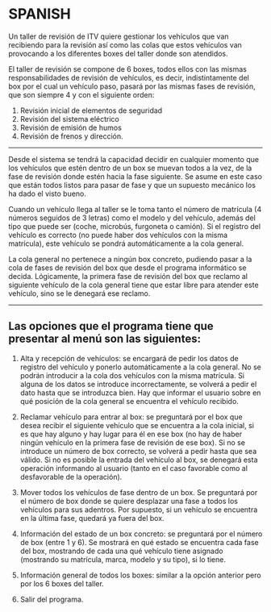 # SPANISH
Un taller de revisión de ITV quiere gestionar los vehículos
que van recibiendo para la revisión así como las colas que
estos vehículos van provocando a los diferentes boxes del
taller donde son atendidos.

El taller de revisión se compone de 6 boxes, todos ellos con las mismas
responsabilidades de revisión de vehículos, es decir, indistintamente del
box por el cual un vehículo paso, pasará por las mismas fases de
revisión, que son siempre 4 y con el siguiente orden:
1. Revisión inicial de elementos de seguridad
2. Revisión del sistema eléctrico
3. Revisión de emisión de humos
4. Revisión de frenos y dirección.

----------------------------------------------------------------------------

Desde el sistema se tendrá la capacidad decidir en cualquier momento
que los vehículos que estén dentro de un box se muevan todos a la vez, de
la fase de revisión donde estén hacia la fase siguiente. Se asume en
este caso que están todos listos para pasar de fase y que un supuesto
mecánico los ha dado el visto bueno.

Cuando un vehículo llega al taller se le toma tanto el número de matrícula
(4 números seguidos de 3 letras) como el modelo y del vehículo, además del
tipo que puede ser (coche, microbús, furgoneta o camión). Si el registro
del vehículo es correcto (no puede haber dos vehículos con la misma
matrícula), este vehículo se pondrá automáticamente a la cola general.

La cola general no pertenece a ningún box concreto, pudiendo pasar a la cola
de fases de revisión del box que desde el programa informático se
decida. Lógicamente, la primera fase de revisión del box que reclamo
al siguiente vehículo de la cola general tiene que estar libre para atender este
vehículo, sino se le denegará ese reclamo.

----------------------------------------------------------------------------
Las opciones que el programa tiene que presentar al menú son las siguientes:
----------------------------------------------------------------------------
1. Alta y recepción de vehículos: se encargará de pedir los datos
de registro del vehículo y ponerlo automáticamente a la cola
general. No se podrán introducir a la cola dos vehículos con la
misma matrícula. Si alguna de los datos se introduce
incorrectamente, se volverá a pedir el dato hasta que
se introduzca bien. Hay que informar el usuario sobre en qué posición de
la cola general se encuentra el vehículo recibido.

2. Reclamar vehículo para entrar al box: se preguntará por el box que
desea recibir el siguiente vehículo que se encuentra a la cola inicial, si es
que hay alguno y hay lugar para él en ese box (no hay
de haber ningún vehículo en la primera fase de revisión de ese box). Si no
se introduce un número de box correcto, se volverá a pedir
hasta que sea válido. Si no es posible la entrada del vehículo al box,
se denegará esta operación informando al usuario (tanto en el caso
favorable como al desfavorable de la operación).

3. Mover todos los vehículos de fase dentro de un box. Se preguntará por el
número de box donde se quiere desplazar una fase a todos los vehículos
para sus adentros. Por supuesto, si un vehículo se encuentra en la última fase,
quedará ya fuera del box.

4. Información del estado de un box concreto: se preguntará por el
número de box (entre 1 y 6). Se mostrará en qué estado se encuentra
cada fase del box, mostrando de cada una qué vehículo tiene
asignado (mostrando su matrícula, marca, modelo y su tipo),
si lo tiene.

5. Información general de todos los boxes: similar a la opción anterior
pero por los 6 boxes del taller.

6. Salir del programa.
